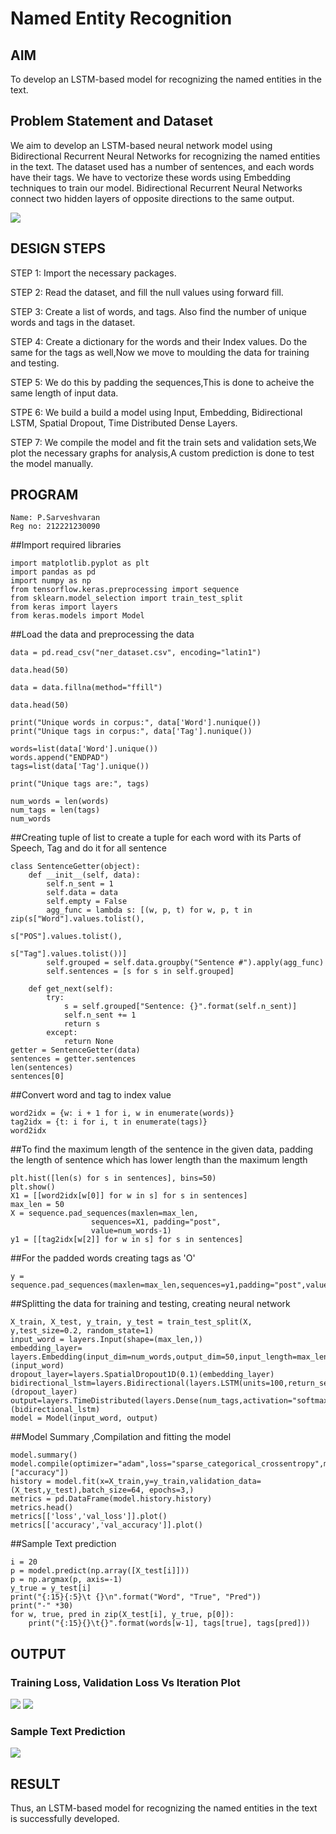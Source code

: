 # Named Entity Recognition

## AIM

To develop an LSTM-based model for recognizing the named entities in the text.

## Problem Statement and Dataset
We aim to develop an LSTM-based neural network model using Bidirectional Recurrent Neural Networks for recognizing the named entities in the text. The dataset used has a number of sentences, and each words have their tags. We have to vectorize these words using Embedding techniques to train our model. Bidirectional Recurrent Neural Networks connect two hidden layers of opposite directions to the same output.

![](po.png)

## DESIGN STEPS

STEP 1:
Import the necessary packages.

STEP 2:
Read the dataset, and fill the null values using forward fill.

STEP 3:
Create a list of words, and tags. Also find the number of unique words and tags in the dataset.

STEP 4:
Create a dictionary for the words and their Index values. Do the same for the tags as well,Now we move to moulding the data for training and testing.

STEP 5:
We do this by padding the sequences,This is done to acheive the same length of input data.

STPE 6:
We build a build a model using Input, Embedding, Bidirectional LSTM, Spatial Dropout, Time Distributed Dense Layers.

STEP 7:
We compile the model and fit the train sets and validation sets,We plot the necessary graphs for analysis,A custom prediction is done to test the model manually.

## PROGRAM
~~~
Name: P.Sarveshvaran
Reg no: 212221230090
~~~
##Import required libraries
~~~
import matplotlib.pyplot as plt
import pandas as pd
import numpy as np
from tensorflow.keras.preprocessing import sequence
from sklearn.model_selection import train_test_split
from keras import layers
from keras.models import Model
~~~
##Load the data and preprocessing the data
~~~
data = pd.read_csv("ner_dataset.csv", encoding="latin1")

data.head(50)

data = data.fillna(method="ffill")

data.head(50)

print("Unique words in corpus:", data['Word'].nunique())
print("Unique tags in corpus:", data['Tag'].nunique())

words=list(data['Word'].unique())
words.append("ENDPAD")
tags=list(data['Tag'].unique())

print("Unique tags are:", tags)

num_words = len(words)
num_tags = len(tags)
num_words
~~~
##Creating tuple of list to create a tuple for each word with its Parts of Speech, Tag and do it for all sentence
~~~
class SentenceGetter(object):
    def __init__(self, data):
        self.n_sent = 1
        self.data = data
        self.empty = False
        agg_func = lambda s: [(w, p, t) for w, p, t in zip(s["Word"].values.tolist(),
                                                           s["POS"].values.tolist(),
                                                           s["Tag"].values.tolist())]
        self.grouped = self.data.groupby("Sentence #").apply(agg_func)
        self.sentences = [s for s in self.grouped]
    
    def get_next(self):
        try:
            s = self.grouped["Sentence: {}".format(self.n_sent)]
            self.n_sent += 1
            return s
        except:
            return None
getter = SentenceGetter(data)
sentences = getter.sentences
len(sentences)
sentences[0]
~~~
##Convert word and tag to index value
~~~
word2idx = {w: i + 1 for i, w in enumerate(words)}
tag2idx = {t: i for i, t in enumerate(tags)}
word2idx
~~~
##To find the maximum length of the sentence in the given data, padding the length of sentence which has lower length than the maximum length
~~~
plt.hist([len(s) for s in sentences], bins=50)
plt.show()
X1 = [[word2idx[w[0]] for w in s] for s in sentences]
max_len = 50
X = sequence.pad_sequences(maxlen=max_len,
                  sequences=X1, padding="post",
                  value=num_words-1)
y1 = [[tag2idx[w[2]] for w in s] for s in sentences]
~~~
##For the padded words creating tags as 'O'
~~~
y = sequence.pad_sequences(maxlen=max_len,sequences=y1,padding="post",value=tag2idx["O"])
~~~
##Splitting the data for training and testing, creating neural network
~~~
X_train, X_test, y_train, y_test = train_test_split(X, y,test_size=0.2, random_state=1)
input_word = layers.Input(shape=(max_len,))
embedding_layer= layers.Embedding(input_dim=num_words,output_dim=50,input_length=max_len)(input_word)
dropout_layer=layers.SpatialDropout1D(0.1)(embedding_layer)
bidirectional_lstm=layers.Bidirectional(layers.LSTM(units=100,return_sequences=True,recurrent_dropout=0.1))(dropout_layer)
output=layers.TimeDistributed(layers.Dense(num_tags,activation="softmax"))(bidirectional_lstm)              
model = Model(input_word, output)
~~~
##Model Summary ,Compilation and fitting the model
~~~
model.summary()
model.compile(optimizer="adam",loss="sparse_categorical_crossentropy",metrics=["accuracy"])
history = model.fit(x=X_train,y=y_train,validation_data=(X_test,y_test),batch_size=64, epochs=3,)
metrics = pd.DataFrame(model.history.history)
metrics.head()
metrics[['loss','val_loss']].plot()
metrics[['accuracy','val_accuracy']].plot()
~~~
##Sample Text prediction
~~~
i = 20
p = model.predict(np.array([X_test[i]]))
p = np.argmax(p, axis=-1)
y_true = y_test[i]
print("{:15}{:5}\t {}\n".format("Word", "True", "Pred"))
print("-" *30)
for w, true, pred in zip(X_test[i], y_true, p[0]):
    print("{:15}{}\t{}".format(words[w-1], tags[true], tags[pred]))
~~~

## OUTPUT

### Training Loss, Validation Loss Vs Iteration Plot

![](p1.png)
![](p2.png)

### Sample Text Prediction
![](p3.png)

## RESULT
Thus, an LSTM-based model for recognizing the named entities in the text is successfully developed.
